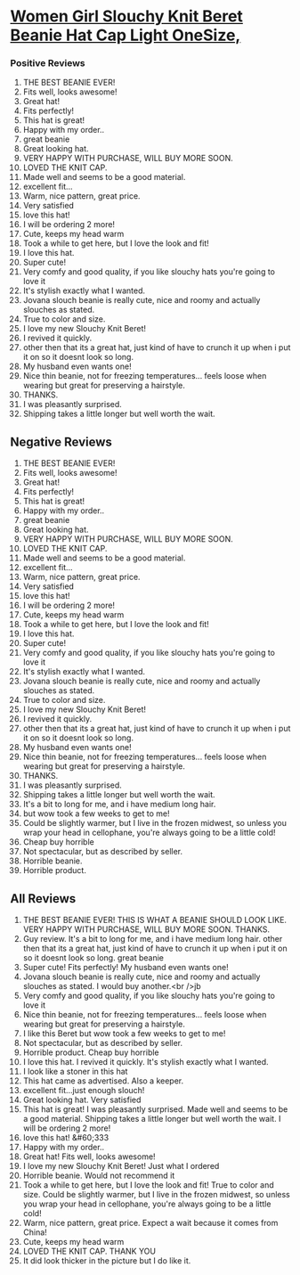 # [Women Girl Slouchy Knit Beret Beanie Hat Cap Light OneSize,](https://products.checkmycream.com/products/Women-Girl-Slouchy-Knit-Beret-Beanie-Hat-Cap-Light-OneSize.html)

### Positive Reviews

<ol>
      <li>THE BEST BEANIE EVER!</li>
      <li>Fits well, looks awesome!</li>
      <li>Great hat!</li>
      <li>Fits perfectly!</li>
      <li>This hat is great!</li>
      <li>Happy with my order..</li>
      <li>great beanie</li>
      <li>Great looking hat.</li>
      <li>VERY HAPPY WITH PURCHASE, WILL BUY MORE SOON.</li>
      <li>LOVED THE KNIT CAP.</li>
      <li>Made well and seems to be a good material.</li>
      <li>excellent fit...</li>
      <li>Warm, nice pattern, great price.  </li>
      <li>Very satisfied</li>
      <li>love this hat!  </li>
      <li>I will be ordering 2 more!</li>
      <li>Cute, keeps my head warm</li>
      <li>Took a while to get here, but I love the look and fit!</li>
      <li>I love this hat.</li>
      <li>Super cute!</li>
      <li>Very comfy and good quality, if you like slouchy hats you&#x27;re going to love it</li>
      <li>It&#x27;s stylish exactly what I wanted.</li>
      <li>Jovana slouch beanie is really cute, nice and roomy and actually slouches as stated.  </li>
      <li>True to color and size.</li>
      <li>I love my new Slouchy Knit Beret!</li>
      <li>I revived it quickly.</li>
      <li>other then that its a great hat, just kind of have to crunch it up when i put it on so it doesnt look so long.</li>
      <li>My husband even wants one!</li>
      <li>Nice thin beanie, not for freezing temperatures... feels loose when wearing but great for preserving a hairstyle.</li>
      <li>THANKS.</li>
      <li>I was pleasantly surprised.</li>
      <li>Shipping takes a little longer but well worth the wait.</li>
</ol>


<h2>Negative Reviews</h2>
<ol>
<li> THE BEST BEANIE EVER!</li>
<li> Fits well, looks awesome!</li>
<li> Great hat!</li>
<li> Fits perfectly!</li>
<li> This hat is great!</li>
<li> Happy with my order..</li>
<li> great beanie</li>
<li> Great looking hat.</li>
<li> VERY HAPPY WITH PURCHASE, WILL BUY MORE SOON.</li>
<li> LOVED THE KNIT CAP.</li>
<li> Made well and seems to be a good material.</li>
<li> excellent fit...</li>
<li> Warm, nice pattern, great price.  </li>
<li> Very satisfied</li>
<li> love this hat!  </li>
<li> I will be ordering 2 more!</li>
<li> Cute, keeps my head warm</li>
<li> Took a while to get here, but I love the look and fit!</li>
<li> I love this hat.</li>
<li> Super cute!</li>
<li> Very comfy and good quality, if you like slouchy hats you&#x27;re going to love it</li>
<li> It&#x27;s stylish exactly what I wanted.</li>
<li> Jovana slouch beanie is really cute, nice and roomy and actually slouches as stated.  </li>
<li> True to color and size.</li>
<li> I love my new Slouchy Knit Beret!</li>
<li> I revived it quickly.</li>
<li> other then that its a great hat, just kind of have to crunch it up when i put it on so it doesnt look so long.</li>
<li> My husband even wants one!</li>
<li> Nice thin beanie, not for freezing temperatures... feels loose when wearing but great for preserving a hairstyle.</li>
<li> THANKS.</li>
<li> I was pleasantly surprised.</li>
<li> Shipping takes a little longer but well worth the wait.</li>
<li> It&#x27;s a bit to long for me, and i have medium long hair.</li>
<li> but wow took a few weeks to get to me!</li>
<li> Could be slightly warmer, but I live in the frozen midwest, so unless you wrap your head in cellophane, you&#x27;re always going to be a little cold!</li>
<li> Cheap buy horrible</li>
<li> Not spectacular, but as described by seller.</li>
<li> Horrible beanie.</li>
<li> Horrible product.</li>
</ol>

<h2>All Reviews</h2>

<ol>
    <li> THE BEST BEANIE EVER! THIS IS WHAT A BEANIE SHOULD LOOK LIKE. VERY HAPPY WITH PURCHASE, WILL BUY MORE SOON. THANKS.</li>
    <li> Guy review. It&#x27;s a bit to long for me, and i have medium long hair. other then that its a great hat, just kind of have to crunch it up when i put it on so it doesnt look so long. great beanie</li>
    <li> Super cute! Fits perfectly! My husband even wants one!</li>
    <li> Jovana slouch beanie is really cute, nice and roomy and actually slouches as stated.  I would buy another.&lt;br /&gt;jb</li>
    <li> Very comfy and good quality, if you like slouchy hats you&#x27;re going to love it</li>
    <li> Nice thin beanie, not for freezing temperatures... feels loose when wearing but great for preserving a hairstyle.</li>
    <li> I like this Beret but wow took a few weeks to get to me!</li>
    <li> Not spectacular, but as described by seller.</li>
    <li> Horrible product. Cheap buy horrible</li>
    <li> I love this hat. I revived it quickly. It&#x27;s stylish exactly what I wanted.</li>
    <li> I look like a stoner in this hat</li>
    <li> This hat came as advertised.  Also a keeper.</li>
    <li> excellent fit...just enough slouch!</li>
    <li> Great looking hat. Very satisfied</li>
    <li> This hat is great! I was pleasantly surprised. Made well and seems to be a good material. Shipping takes a little longer but well worth the wait. I will be ordering 2 more!</li>
    <li> love this hat!  &amp;#60;333</li>
    <li> Happy with my order..</li>
    <li> Great hat! Fits well, looks awesome!</li>
    <li> I love my new Slouchy Knit Beret! Just what I ordered</li>
    <li> Horrible beanie. Would not recommend it</li>
    <li> Took a while to get here, but I love the look and fit! True to color and size. Could be slightly warmer, but I live in the frozen midwest, so unless you wrap your head in cellophane, you&#x27;re always going to be a little cold!</li>
    <li> Warm, nice pattern, great price.  Expect a wait because it comes from China!</li>
    <li> Cute, keeps my head warm</li>
    <li> LOVED THE KNIT CAP. THANK YOU</li>
    <li> It did look thicker in the picture but I do like it.</li>
</ol>




